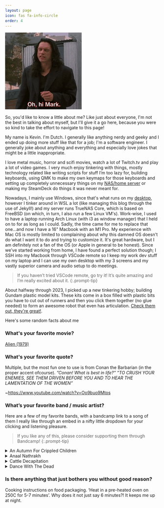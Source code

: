 ```yaml
---
layout: page
icon: fas fa-info-circle
order: 4
---
```


![Hi!](/assets/img/hi-mark.gif)

So, you'd like to know a little about me? Like just about everyone, I'm not the best in talking about myself, but I'll give it a go here, because you were so kind to take the effort to navigate to this page!

My name is Kevin. I'm Dutch. I generally like anything nerdy and geeky and I ended up doing more stuff like that for a job; I'm a software engineer.
I generally joke about anything and everything and especially love jokes that might be a little inappropriate.

I love metal music, horror and scifi movies, watch a lot of Twitch.tv and play a lot of video games.
I very much enjoy tinkering with things, mostly technology related like writing scripts for stuff I’m too lazy for, building keyboards, using QMK to make my own keymaps for those keyboards and setting up completely unnecessary things on my [NAS/home server](/posts/server/) or making my SteamDeck do things it was never meant for.

Nowadays, I mainly use Windows, since that's what runs on my [desktop](/posts/desktop/), however I tinker around in WSL a lot (like managing this blog through the use of Jekyll!) and my server runs TrueNAS Core, which is based on FreeBSD (on which, in turn, I also run a few Linux VM's).
Work-wise, I used to have a laptop running Arch Linux (with i3 as window manager) that I held on to for as long as I could. Sadly, the time came for me to replace that one...and now I have a 16" Macbook with an M1 Pro. My experience with Mac OS is mostly limited to complaining about why this damned OS doesn't do what I want it to do and trying to customize it. It's great hardware, but I am definitely not a fan of the OS (or Apple in general to be honest). Since we’ve started working from home, I have found a perfect solution though;
I SSH into my Macbook through VSCode remote so I keep my work dev stuff on my laptop and I can use my own desktop with my 3 screens and my vastly superior camera and audio setup to do meetings.
> If you haven’t tried VSCode remote, go try it! It’s quite amazing and I’m really excited about it.
{:.prompt-tip}

About halfway through 2023, I picked up a new tinkering hobby; building Gundam plastic model kits. These kits come in a box filled with plastic bits you have to cut out of runners and then you click them together (no glue needed) to form an awesome robot that even has articulation. [Check them out, they're great!](/posts/gundam/).

Here's some random facts about me
### What's your favorite movie?
[Alien (1979)](https://www.imdb.com/title/tt0078748/)

### What's your favorite quote?
Multiple, but the most fun one to use is from Conan the Barbarian (in the proper accent ofcourse).
*”Conan! What is best in life?”
”TO CRUSH YOUR ENEMIES, SEE THEM DRIVEN BEFORE YOU AND TO HEAR THE LAMENTATION OF THE WOMEN”*

~https://www.youtube.com/watch?v=Oo9buo9Mtos

### What’s your favorite band / music artist?
Here are a few of my favorite bands, with a bandcamp link to a song of them I really like through an embed in a nifty little dropdown for your clicking and listening pleasure.
>If you like any of this, please consider supporting them through Bandcamp!
{:.prompt-tip}

<details>
  <summary>An Autumn For Crippled Children</summary>
  <iframe style="border: 0; width: 350px; height: 470px;" src="https://bandcamp.com/EmbeddedPlayer/album=2859208545/size=large/bgcol=333333/linkcol=0f91ff/tracklist=false/track=443857435/transparent=true/" seamless><a href="https://anautumnforcrippledchildren.bandcamp.com/album/try-not-to-destroy-everything-you-love">try not to destroy everything you love by An Autumn For Crippled Children</a></iframe>
</details>

<details>
  <summary>Anaal Nathrakh</summary>
  <iframe style="border: 0; width: 350px; height: 470px;" src="https://bandcamp.com/EmbeddedPlayer/album=2233579407/size=large/bgcol=333333/linkcol=0f91ff/tracklist=false/track=2880971093/transparent=true/" seamless><a href="https://anaalnathrakh.bandcamp.com/album/the-whole-of-the-law">The Whole of the Law by Anaal Nathrakh</a></iframe>
</details>

<details>
  <summary>Cattle Decapitation</summary>
  <iframe style="border: 0; width: 350px; height: 470px;" src="https://bandcamp.com/EmbeddedPlayer/album=2932498875/size=large/bgcol=333333/linkcol=0f91ff/tracklist=false/track=2435095426/transparent=true/" seamless><a href="https://cattledecapitation.bandcamp.com/album/death-atlas">Death Atlas by Cattle Decapitation</a></iframe>
</details>

<details>
  <summary>Dance With The Dead</summary>
  <iframe style="border: 0; width: 350px; height: 470px;" src="https://bandcamp.com/EmbeddedPlayer/album=203876381/size=large/bgcol=333333/linkcol=0f91ff/tracklist=false/track=1633384346/transparent=true/" seamless><a href="https://dancewiththedead.bandcamp.com/album/driven-to-madness">Driven to Madness by DANCE WITH THE DEAD</a></iframe>
</details>


### Is there anything that just bothers you without good reason?

Cooking instructions on food packaging. ‘Heat in a pre-heated oven on 250C for 5-7 minutes’. Why does it not just say 6 minutes?! It keeps me up at night.
